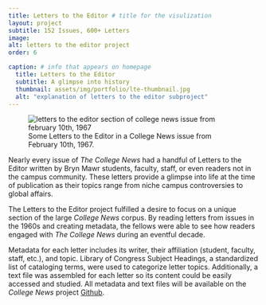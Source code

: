 ```yaml
---
title: Letters to the Editor # title for the visulization
layout: project
subtitle: 152 Issues, 600+ Letters
image:
alt: letters to the editor project
order: 6

caption: # info that appears on homepage
  title: Letters to the Editor
  subtitle: A glimpse into history
  thumbnail: assets/img/portfolio/lte-thumbnail.jpg
  alt: "explanation of letters to the editor subproject"
---
```


<!--  
To use an image: add relative url and alt text below and uncomment/copy paste

<img class="img-fluid d-block mx-auto" src="{{ site.baseurl }}/assets/img" alt="">

--> 
<figure>
    <img class="img-fluid d-block mx-auto w-75" src="{{ site.baseurl }}/assets/img/portfolio/lte-in-issue.jpg" alt="letters to the editor section of college news issue from february 10th, 1967"/>
    <figcaption>Some Letters to the Editor in a College News issue from February 10th, 1967.</figcaption>
</figure>

Nearly every issue of *The College News* had a handful of Letters to the Editor written by Bryn Mawr students, faculty, staff, or even readers not in the campus community. These letters provide a glimpse into life at the time of publication as their topics range from niche campus controversies to global affairs.

The Letters to the Editor project fulfilled a desire to focus on a unique section of the large *College News* corpus. By reading letters from issues in the 1960s and creating metadata, the fellows were able to see how readers engaged with *The College News* during an eventful decade.

Metadata for each letter includes its writer, their affiliation (student, faculty, staff, etc.), and topic. Library of Congress Subject Headings, a standardized list of cataloging terms, were used to categorize letter topics. Additionally, a text file was assembled for each letter so its content could be easily accessed and studied. All metadata and text files will be available on the *College News* project [Github](https://github.com/digbmc/college-news/tree/main/letters-to-editor).
